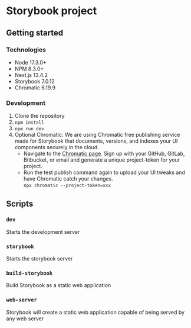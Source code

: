 # Storybook project

## Getting started

### Technologies

- Node 17.3.0+
- NPM 8.3.0+
- Next.js 13.4.2
- Storybook 7.0.12
- Chromatic 6.19.9

### Development

1. Clone the repository
2. `npm install`
3. `npm run dev`
4. Optional Chromatic: We are using Chromatic free publishing service made for Storybook that documents, versions, and indexes your UI components securely in the cloud. 
   - Navigate to the [Chromatic page](https://www.chromatic.com/?utm_source=storybook_website&utm_medium=link&utm_campaign=storybook). Sign up with your GitHub, GitLab, Bitbucket, or email and generate a unique project-token for your project.
   - Run the test publish command again to upload your UI tweaks and have Chromatic catch your changes. <br>
     `npx chromatic --project-token=xxx`

## Scripts

  ### `dev`
  
Starts the development server

  ### `storybook`

Starts the storybook server
  
  ### `build-storybook`

Build Storybook as a static web application

  ### `web-server`

Storybook will create a static web application capable of being served by any web server